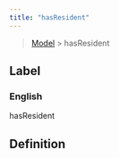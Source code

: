 ```yaml
---
title: "hasResident"
---
```


> [Model](../../) > hasResident

## Label

### English
hasResident


## Definition



    
